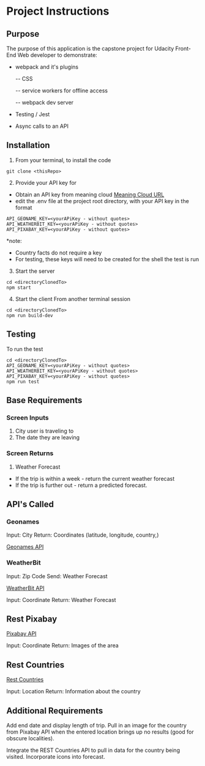 # Project Instructions

## Purpose

The purpose of this application is the capstone project for Udacity Front-End Web developer to demonstrate:

- webpack and it's plugins

  -- CSS

  -- service workers for offline access

  -- webpack dev server

- Testing / Jest
- Async calls to an API

## Installation

1. From your terminal, to install the code

```
git clone <thisRepo>
```

2. Provide your API key for

- Obtain an API key from meaning cloud
  [Meaning Cloud URL](https://www.meaningcloud.com/developer/sentiment-analysis)
- edit the .env file at the project root directory, with your API key in the format

```
API_GEONAME_KEY=<yourAPiKey - without quotes>
API_WEATHERBIT_KEY=<yourAPiKey - without quotes>
API_PIXABAY_KEY=<yourAPiKey - without quotes>
```

\*note:

- Country facts do not require a key
- For testing, these keys will need to be created for the shell the test is run

3. Start the server

```
cd <directoryClonedTo>
npm start
```

4. Start the client
   From another terminal session

```
cd <directoryClonedTo>
npm run build-dev
```

## Testing

To run the test

```
cd <directoryClonedTo>
API_GEONAME_KEY=<yourAPiKey - without quotes>
API_WEATHERBIT_KEY=<yourAPiKey - without quotes>
API_PIXABAY_KEY=<yourAPiKey - without quotes>
npm run test
```

## Base Requirements

### Screen Inputs

1. City user is traveling to
2. The date they are leaving

### Screen Returns

1. Weather Forecast

- If the trip is within a week - return the current weather forecast
- If the trip is further out - return a predicted forecast.

## API's Called

### Geonames

Input: City
Return: Coordinates (latitude, longitude, country,)

[Geonames API](http://www.geonames.org/export/web-services.html)

### WeatherBit

Input: Zip Code
Send: Weather Forecast

[WeatherBit API](https://www.weatherbit.io/api)

Input: Coordinate
Return: Weather Forecast

## Rest Pixabay

[Pixabay API](https://pixabay.com/api/docs/)

Input: Coordinate
Return: Images of the area

## Rest Countries

[Rest Countries](https://restcountries.eu/)

Input: Location
Return: Information about the country

## Additional Requirements

Add end date and display length of trip.
Pull in an image for the country from Pixabay API when the entered location brings up no results (good for obscure localities).

Integrate the REST Countries API to pull in data for the country being visited.
Incorporate icons into forecast.
